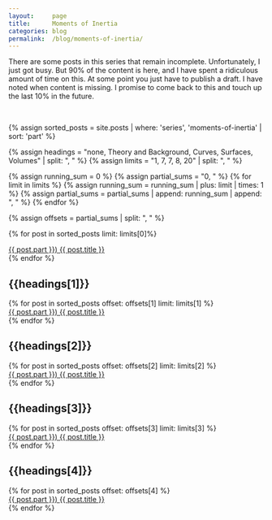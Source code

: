 ```yaml
---
layout:     page
title:      Moments of Inertia
categories: blog
permalink:  /blog/moments-of-inertia/
---
```


<!-- I don't think there's a point in summarizing this series. Most posts are supposed to be self-contained. The series itself is the summary. -->
<!-- [Summary of Moments of Inertia](/blog/moments-of-inertia/summary-of-moments-of-inertia) -->

There are some posts in this series that remain incomplete. Unfortunately, I just got busy. But 90% of the content is here, and I have spent a ridiculous amount of time on this. At some point you just have to publish a draft. I have noted when content is missing. I promise to come back to this and touch up the last 10% in the future.

<br/>

<!-- If I was doing this in Python or any other real language, there would be much more elegant ways of coding this. For various annoying reasons, Liquid prevents me from doing certain things (e.g. HTML doesn't render inside nested loops). Below is the compromise I've made -->

{% assign sorted_posts = site.posts | where: 'series', 'moments-of-inertia' | sort: 'part' %}

{% assign headings = "none, Theory and Background, Curves, Surfaces, Volumes" | split: ", " %}   <!-- Only modify this -->
{% assign limits = "1, 7, 7, 8, 20" | split: ", " %} <!-- and this -->

<!-- Computes the offsets given the limits -->
{% assign running_sum = 0 %}
{% assign partial_sums = "0, " %}
{% for limit in limits %}
  {% assign running_sum = running_sum | plus: limit | times: 1 %}
  {% assign partial_sums = partial_sums | append: running_sum | append: ", " %}
{% endfor %}

{% assign offsets = partial_sums | split: ", " %}

<!-- You see this could be easily written as a for loop, but the HTML will not render if you do that -->
{% for post in sorted_posts limit: limits[0]%}
  <div class="post-link-container">
    <a href="{{ post.url }}" class="post-link-item"> 
        {{ post.part }}) {{ post.title }} 
    </a>
  </div>
{% endfor %}

<h2> {{headings[1]}} </h2>
{% for post in sorted_posts offset: offsets[1] limit: limits[1] %}
  <div class="post-link-container">
    <a href="{{ post.url }}" class="post-link-item"> 
        {{ post.part }}) {{ post.title }} 
    </a>
  </div>
{% endfor %}

<h2> {{headings[2]}} </h2>
{% for post in sorted_posts offset: offsets[2] limit: limits[2] %}
  <div class="post-link-container">
    <a href="{{ post.url }}" class="post-link-item"> 
        {{ post.part }}) {{ post.title }} 
    </a>
  </div>
{% endfor %}

<h2> {{headings[3]}} </h2>
{% for post in sorted_posts offset: offsets[3] limit: limits[3] %}
  <div class="post-link-container">
    <a href="{{ post.url }}" class="post-link-item"> 
        {{ post.part }}) {{ post.title }} 
    </a>
  </div>
{% endfor %}

<h2> {{headings[4]}} </h2>
{% for post in sorted_posts offset: offsets[4] %}
  <div class="post-link-container">
    <a href="{{ post.url }}" class="post-link-item"> 
        {{ post.part }}) {{ post.title }} 
    </a>
  </div>
{% endfor %}